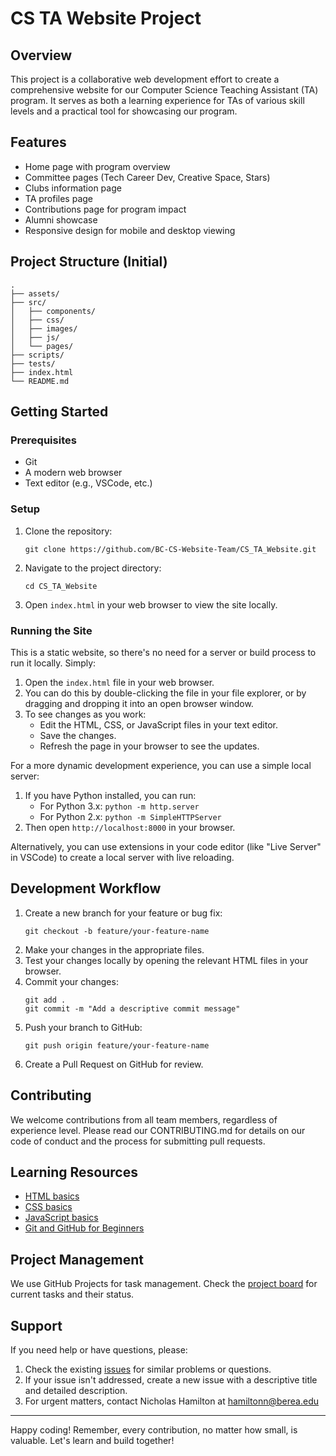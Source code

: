 # CS TA Website Project

## Overview
This project is a collaborative web development effort to create a comprehensive website for our Computer Science Teaching Assistant (TA) program. It serves as both a learning experience for TAs of various skill levels and a practical tool for showcasing our program.

## Features
- Home page with program overview
- Committee pages (Tech Career Dev, Creative Space, Stars)
- Clubs information page
- TA profiles page
- Contributions page for program impact
- Alumni showcase
- Responsive design for mobile and desktop viewing

## Project Structure (Initial)
```
.
├── assets/
├── src/
│   ├── components/
│   ├── css/
│   ├── images/
│   ├── js/
│   └── pages/
├── scripts/
├── tests/
├── index.html
└── README.md
```

## Getting Started

### Prerequisites
- Git
- A modern web browser
- Text editor (e.g., VSCode, etc.)

### Setup
1. Clone the repository:
   ```
   git clone https://github.com/BC-CS-Website-Team/CS_TA_Website.git
   ```
2. Navigate to the project directory:
   ```
   cd CS_TA_Website
   ```
3. Open `index.html` in your web browser to view the site locally.

### Running the Site
This is a static website, so there's no need for a server or build process to run it locally. Simply:

1. Open the `index.html` file in your web browser.
2. You can do this by double-clicking the file in your file explorer, or by dragging and dropping it into an open browser window.
3. To see changes as you work:
   - Edit the HTML, CSS, or JavaScript files in your text editor.
   - Save the changes.
   - Refresh the page in your browser to see the updates.

For a more dynamic development experience, you can use a simple local server:
1. If you have Python installed, you can run:
   - For Python 3.x: `python -m http.server`
   - For Python 2.x: `python -m SimpleHTTPServer`
2. Then open `http://localhost:8000` in your browser.

Alternatively, you can use extensions in your code editor (like "Live Server" in VSCode) to create a local server with live reloading.

## Development Workflow
1. Create a new branch for your feature or bug fix:
   ```
   git checkout -b feature/your-feature-name
   ```
2. Make your changes in the appropriate files.
3. Test your changes locally by opening the relevant HTML files in your browser.
4. Commit your changes:
   ```
   git add .
   git commit -m "Add a descriptive commit message"
   ```
5. Push your branch to GitHub:
   ```
   git push origin feature/your-feature-name
   ```
6. Create a Pull Request on GitHub for review.

## Contributing
We welcome contributions from all team members, regardless of experience level. Please read our CONTRIBUTING.md for details on our code of conduct and the process for submitting pull requests.

## Learning Resources
- [HTML basics](https://developer.mozilla.org/en-US/docs/Learn/Getting_started_with_the_web/HTML_basics)
- [CSS basics](https://developer.mozilla.org/en-US/docs/Learn/Getting_started_with_the_web/CSS_basics)
- [JavaScript basics](https://developer.mozilla.org/en-US/docs/Learn/Getting_started_with_the_web/JavaScript_basics)
- [Git and GitHub for Beginners](https://www.freecodecamp.org/news/git-and-github-for-beginners/)

## Project Management
We use GitHub Projects for task management. Check the [project board](https://github.com/BC-CS-Website-Team/CS_TA_Website/projects) for current tasks and their status.

## Support
If you need help or have questions, please:
1. Check the existing [issues](https://github.com/BC-CS-Website-Team/CS_TA_Website/issues) for similar problems or questions.
2. If your issue isn't addressed, create a new issue with a descriptive title and detailed description.
3. For urgent matters, contact Nicholas Hamilton at hamiltonn@berea.edu

---

Happy coding! Remember, every contribution, no matter how small, is valuable. Let's learn and build together!
